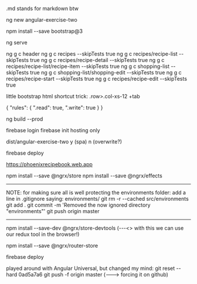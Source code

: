 .md stands for markdown btw

ng new angular-exercise-two

npm install --save bootstrap@3

ng serve

ng g c header
ng g c recipes --skipTests true
ng g c recipes/recipe-list --skipTests true
ng g c recipes/recipe-detail --skipTests true
ng g c recipes/recipe-list/recipe-item --skipTests true
ng g c shopping-list --skipTests true
ng g c shopping-list/shopping-edit --skipTests true
ng g c recipes/recipe-start --skipTests true
ng g c recipes/recipe-edit --skipTests true


little bootstrap html shortcut trick:     .row>.col-xs-12     +tab

{
  "rules": {
    ".read": true,
    ".write": true
  }
}

ng build --prod

firebase login
firebase init
hosting only

dist/angular-exercise-two
y          (spa)
n           (overwrite?)

firebase deploy

https://phoenixrecipebook.web.app

npm install --save @ngrx/store
npm install --save @ngrx/effects
____________________________________________________________________
NOTE:
for making sure all is well protecting the environments folder:
add a line in .gitignore saying: environments/
git rm -r --cached src/environments
git add .
git commit -m 'Removed the now ignored directory "environments"'
git push origin master
_____________________________________________________________________

npm install --save-dev @ngrx/store-devtools            (---<> with this we can use our redux tool in the browser!)

npm install --save @ngrx/router-store

firebase deploy

played around with Angular Universal, but changed my mind:
git reset --hard 0ad5a7a6
git push -f origin master   (---> forcing it on github)